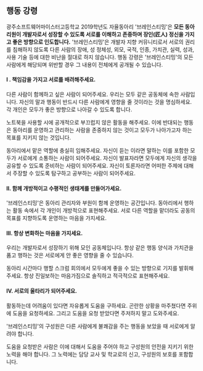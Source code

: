 ## 행동 강령

광주소프트웨어마이스터고등학교 2019학년도 자율동아리 '브레인스티밍'은 **모든 동아리원이 개발자로서 성장할 수 있도록 서로를 이해하고 존중하며 장인(匠人) 정신을 가지고 좋은 방향으로 인도합니다.**
'브레인스티밍'은 개발자 지향 커뮤니티로서 서로의 권리를 침해하지 않도록 다른 사람의 장애, 성 정체성, 외모, 국적, 인종, 가치관, 실력, 성과, 사용 기술 등에 대한 비난을 절대로 하지 않습니다.
행동 강령은 '브레인스티밍'의 모든 사람에게 해당되며 위반할 경우 그 내용이 전체에게 공개될 수 있습니다.

#### I . 책임감을 가지고 서로를 배려해주세요.
다른 사람이 함께하고 싶은 사람이 되어주세요. 우리는 모두 같은 공동체에 속한 사람입니다. 자신의 말과 행동이 반드시 다른 사람에게 영향을 줄 것이라는 것을 명심하세요. 각 개인은 모두가 좋은 방향으로 나아갈 수 있도록 합니다.

노트북을 사용할 시에 공개적으로 부끄럽지 않은 활동을 해주세요. 이에 반대되는 행동은 동아리를 운영하고 관리하는 사람을 존중하지 않는 것이고 모두가 나아가고자 하는 목표를 지키지 않는 것입니다.

동아리에서 맡은 역할에 충실히 임해주세요. 자신이 듣는 이라면 말하는 이를 포함한 모두가 서로에게 소통하는 사람이 되어주세요. 자신이 발표자라면 모두에게 자신의 생각을 공유할 수 있도록 준비하는 사람이 되어주세요. 자신이 토론자라면 어떠한 주제에 대해서 주장할 수 있도록 탐구하고 공부하는 사람이 되어주세요.

#### II. 함께 개방적이고 수평적인 생태계를 만들어가세요.
'브레인스티밍'은 동아리 관리자와 부원이 함께 운영하는 공간입니다. 동아리에서 행하는 활동 속에서 각 개인이 개방적으로 표현해주세요. 서로 다른 역할을 맡더라도 공동의 목표를 지향하도록 운영하는 마음을 가지세요.

#### III. 항상 변화하는 마음을 가지세요.
우리는 개발자로서 성장하기 위해 모인 공동체입니다. 항상 같은 행동 양식과 가치관을 품고 행하는 것은 서로에게 안 좋은 영향을 줄 수 있습니다.

동아리 시간마다 행할 스크럼 회의에서 모두에게 좋을 수 있는 방향으로 기지를 발휘해주세요. 항상 진일보하는 마음가짐으로 솔직하고 적극적으로 표현해주세요.

#### IV. 서로의 울타리가 되어주세요.
활동하는데 어려움이 있다면 자유롭게 도움을 구하세요. 곤란한 상황을 마주쳤다면 주위에 도움을 요청하세요. 그리고 도움을 요청 받았다면 주저하지 말고 도와주세요.

'브레인스티밍'의 구성원은 다른 사람에게 불쾌감을 주는 행동을 보았을 때 서로에게 알려야 합니다.

도움을 요청받은 사람은 이에 대해서 도움을 주어야 하고 구성원의 안전을 지키기 위한 노력을 해야 합니다. 그 노력에는 담당 교사 및 학교로의 신고, 구성원의 보호를 포함합니다.
 